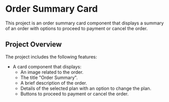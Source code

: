# Order Summary Card

This project is an order summary card component that displays a summary of an order with options to proceed to payment or cancel the order.

## Project Overview

The project includes the following features:

- A card component that displays:
  - An image related to the order.
  - The title "Order Summary".
  - A brief description of the order.
  - Details of the selected plan with an option to change the plan.
  - Buttons to proceed to payment or cancel the order.
